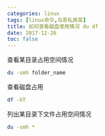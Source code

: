 ```yaml
---
categories: linux
tags: [linux命令,鸟哥私房菜]
title: 如何查看磁盘使用情况 du df
date: 2017-12-26
toc: false
---
```


查看某目录占用空间情况 

```bash
du -smh folder_name
```

查看磁盘占用 
```bash
df -hT
```


列出某目录下文件占用空间情况 
```bash
du -smh *
```
